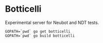 # Botticelli

Experimental server for Neubot and NDT tests.

```
GOPATH=`pwd` go get botticelli
GOPATH=`pwd` go build botticelli
```
